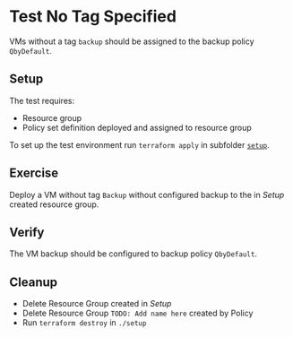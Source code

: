 # Test No Tag Specified

VMs without a tag `backup` should be assigned to the backup policy `QbyDefault`.

## Setup

The test requires:

- Resource group
- Policy set definition deployed and assigned to resource group

To set up the test environment run `terraform apply` in subfolder [`setup`](./setup/).

## Exercise

Deploy a VM without tag `Backup` without configured backup to the in *Setup* created resource group. 

## Verify

The VM backup should be configured to backup policy `QbyDefault`.

## Cleanup

- Delete Resource Group created in *Setup*
- Delete Resource Group `TODO: Add name here` created by Policy
- Run `terraform destroy` in `./setup`